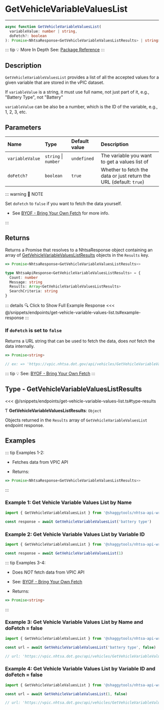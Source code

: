 # GetVehicleVariableValuesList

---

```typescript
async function GetVehicleVariableValuesList(
  variableValue: number | string,
  doFetch?: boolean
): Promise<NhtsaResponse<GetVehicleVariableValuesListResults> | string>
```

::: tip :bulb: More In Depth
See: [Package Reference](../../typedoc/modules/api_endpoints_GetVehicleVariableValuesList)
:::

## Description

`GetVehicleVariableValuesList` provides a list of all the accepted values for a given variable
that are stored in the vPIC dataset.

If `variableValue` is a string, it must use full name, not just part of it, e.g.,
"Battery Type", not "Battery"

`variableValue` can be also be a number, which is the ID of the variable, e.g., 1, 2, 3, etc.

## Parameters

| Name            | Type                 | Default value | Description                                                        |
| :-------------- | :------------------- | :------------ | :----------------------------------------------------------------- |
| `variableValue` | `string` \| `number` | `undefined`   | The variable you want to get a values list of                      |
| `doFetch?`      | `boolean`            | `true`        | Whether to fetch the data or just return the URL (default: `true`) |

::: warning 📝 NOTE

Set `doFetch` to `false` if you want to fetch the data yourself.

- See [BYOF - Bring Your Own Fetch](../../guide/bring-your-own-fetch.md#option-1-set-dofetch-to-false)
  for more info.

:::

## Returns

Returns a Promise that resolves to a NhtsaResponse object containing an array of
[GetVehicleVariableValuesListResults](#type-getvehiclevariablevalueslistresults) objects in the
`Results` key.

```typescript
=> Promise<NhtsaResponse<GetVehicleVariableValuesListResults>>
```

```typescript
type NhtsaApiResponse<GetVehicleVariableValuesListResults> = {
  Count: number
  Message: string
  Results: Array<GetVehicleVariableValuesListResults>
  SearchCriteria: string
}
```

::: details :mag: Click to Show Full Example Response
<<< @/snippets/endpoints/get-vehicle-variable-values-list.ts#example-response
:::

### If `doFetch` is set to `false`

Returns a URL string that can be used to fetch the data, does _not_ fetch the data internally.

```typescript
=> Promise<string>

// ex: => 'https://vpic.nhtsa.dot.gov/api/vehicles/GetVehicleVariableValuesList/battery%20type?format=json'
```

::: tip :bulb: See: [BYOF - Bring Your Own Fetch](../../guide/bring-your-own-fetch.md#option-1-set-dofetch-to-false)
:::

## Type - GetVehicleVariableValuesListResults

<<< @/snippets/endpoints/get-vehicle-variable-values-list.ts#type-results

Ƭ **GetVehicleVariableValuesListResults**: `Object`

Objects returned in the `Results` array of `GetVehicleVariableValuesList` endpoint response.

## Examples

::: tip Examples 1-2:

- Fetches data from VPIC API

- Returns:

```typescript
=> Promise<NhtsaResponse<GetVehicleVariableValuesListResults>>
```

:::

### Example 1: Get Vehicle Variable Values List by Name

```ts
import { GetVehicleVariableValuesList } from '@shaggytools/nhtsa-api-wrapper'

const response = await GetVehicleVariableValuesList('battery type')
```

### Example 2: Get Vehicle Variable Values List by Variable ID

```ts
import { GetVehicleVariableValuesList } from '@shaggytools/nhtsa-api-wrapper'

const response = await GetVehicleVariableValuesList(1)
```

::: tip Examples 3-4:

- Does _NOT_ fetch data from VPIC API

- See: [BYOF - Bring Your Own Fetch](../../guide/bring-your-own-fetch.md#option-1-set-dofetch-to-false)

- Returns:

```typescript
=> Promise<string>
```

:::

### Example 3: Get Vehicle Variable Values List by Name and doFetch = false

```ts
import { GetVehicleVariableValuesList } from '@shaggytools/nhtsa-api-wrapper'

const url = await GetVehicleVariableValuesList('battery type', false)

// url: 'https://vpic.nhtsa.dot.gov/api/vehicles/GetVehicleVariableValuesList/battery%20type?format=json'
```

### Example 4: Get Vehicle Variable Values List by Variable ID and doFetch = false

```ts
import { GetVehicleVariableValuesList } from '@shaggytools/nhtsa-api-wrapper'

const url = await GetVehicleVariableValuesList(1, false)

// url: 'https://vpic.nhtsa.dot.gov/api/vehicles/GetVehicleVariableValuesList/1?format=json'
```
